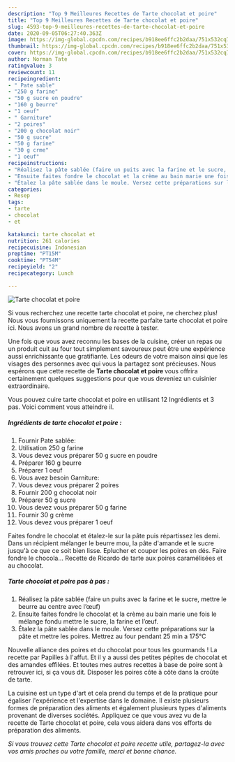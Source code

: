 ```yaml
---
description: "Top 9 Meilleures Recettes de Tarte chocolat et poire"
title: "Top 9 Meilleures Recettes de Tarte chocolat et poire"
slug: 4593-top-9-meilleures-recettes-de-tarte-chocolat-et-poire
date: 2020-09-05T06:27:40.363Z
image: https://img-global.cpcdn.com/recipes/b918ee6ffc2b2daa/751x532cq70/tarte-chocolat-et-poire-photo-principale-de-la-recette.jpg
thumbnail: https://img-global.cpcdn.com/recipes/b918ee6ffc2b2daa/751x532cq70/tarte-chocolat-et-poire-photo-principale-de-la-recette.jpg
cover: https://img-global.cpcdn.com/recipes/b918ee6ffc2b2daa/751x532cq70/tarte-chocolat-et-poire-photo-principale-de-la-recette.jpg
author: Norman Tate
ratingvalue: 3
reviewcount: 11
recipeingredient:
- " Pate sable"
- "250 g farine"
- "50 g sucre en poudre"
- "160 g beurre"
- "1 oeuf"
- " Garniture"
- "2 poires"
- "200 g chocolat noir"
- "50 g sucre"
- "50 g farine"
- "30 g crme"
- "1 oeuf"
recipeinstructions:
- "Réalisez la pâte sablée (faire un puits avec la farine et le sucre, mettre le beurre au centre avec l’œuf)"
- "Ensuite faites fondre le chocolat et la crème au bain marie une fois le mélange fondu mettre le sucre, la farine et l’œuf."
- "Étalez la pâte sablée dans le moule. Versez cette préparations sur la pâte et mettre les poires. Mettrez au four pendant 25 min a 175°C"
categories:
- Resep
tags:
- tarte
- chocolat
- et

katakunci: tarte chocolat et 
nutrition: 261 calories
recipecuisine: Indonesian
preptime: "PT15M"
cooktime: "PT54M"
recipeyield: "2"
recipecategory: Lunch

---
```



![Tarte chocolat et poire](https://img-global.cpcdn.com/recipes/b918ee6ffc2b2daa/751x532cq70/tarte-chocolat-et-poire-photo-principale-de-la-recette.jpg)

Si vous recherchez une recette tarte chocolat et poire, ne cherchez plus! Nous vous fournissons uniquement la recette parfaite tarte chocolat et poire ici. Nous avons un grand nombre de recette à tester.

Une fois que vous avez reconnu les bases de la cuisine, créer un repas ou un produit cuit au four tout simplement savoureux peut être une expérience aussi enrichissante que gratifiante. Les odeurs de votre maison ainsi que les visages des personnes avec qui vous la partagez sont précieuses. Nous espérons que cette recette de <strong> Tarte chocolat et poire </strong> vous offrira certainement quelques suggestions pour que vous deveniez un cuisinier extraordinaire.

<!--inarticleads1-->

Vous pouvez cuire tarte chocolat et poire en utilisant 12 Ingrédients et 3 pas. Voici comment vous atteindre il.

##### Ingrédients de tarte chocolat et poire :

1. Fournir  Pate sablée:
1. Utilisation 250 g farine
1. Vous devez vous préparer 50 g sucre en poudre
1. Préparer 160 g beurre
1. Préparer 1 oeuf
1. Vous avez besoin  Garniture:
1. Vous devez vous préparer 2 poires
1. Fournir 200 g chocolat noir
1. Préparer 50 g sucre
1. Vous devez vous préparer 50 g farine
1. Fournir 30 g crème
1. Vous devez vous préparer 1 oeuf


Faites fondre le chocolat et étalez-le sur la pâte puis répartissez les demi. Dans un récipient mélanger le beurre mou, la pâte d&#39;amande et le sucre jusqu&#39;à ce que ce soit bien lisse. Eplucher et couper les poires en dés. Faire fondre le chocola… Recette de Ricardo de tarte aux poires caramélisées et au chocolat. 

<!--inarticleads2-->

##### Tarte chocolat et poire pas à pas :

1. Réalisez la pâte sablée (faire un puits avec la farine et le sucre, mettre le beurre au centre avec l’œuf)
1. Ensuite faites fondre le chocolat et la crème au bain marie une fois le mélange fondu mettre le sucre, la farine et l’œuf.
1. Étalez la pâte sablée dans le moule. Versez cette préparations sur la pâte et mettre les poires. Mettrez au four pendant 25 min a 175°C


Nouvelle alliance des poires et du chocolat pour tous les gourmands ! La recette par Papilles à l&#39;affut. Et il y a aussi des petites pépites de chocolat et des amandes effilées. Et toutes mes autres recettes à base de poire sont à retrouver ici, si ça vous dit. Disposer les poires côte à côte dans la croûte de tarte. 

<!--inarticleads1-->

<p>
La cuisine est un type d'art et cela prend du temps et de la pratique pour égaliser l'expérience et l'expertise dans le domaine. Il existe plusieurs formes de préparation des aliments et également plusieurs types d'aliments provenant de diverses sociétés. Appliquez ce que vous avez vu de la recette de Tarte chocolat et poire, cela vous aidera dans vos efforts de préparation des aliments.
</p>

<p>
<i>Si vous trouvez cette Tarte chocolat et poire recette utile, partagez-la avec vos amis proches ou votre famille, merci et bonne chance.</i>
</p>
